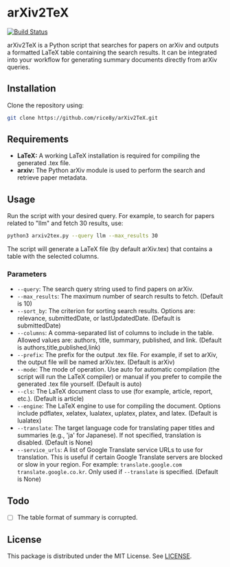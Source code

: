 # arXiv2TeX

[![Build Status](https://github.com/rice8y/arXiv2TeX/actions/workflows/CI.yml/badge.svg?branch=main)](https://github.com/rice8y/arXiv2TeX/actions/workflows/CI.yml?query=branch%3Amain)

arXiv2TeX is a Python script that searches for papers on arXiv and outputs a formatted LaTeX table containing the search results. It can be integrated into your workflow for generating summary documents directly from arXiv queries.

## Installation

Clone the repository using:

```bash
git clone https://github.com/rice8y/arXiv2TeX.git
```

## Requirements

- **LaTeX:** A working LaTeX installation is required for compiling the generated .tex file.
- **arxiv:** The Python arXiv module is used to perform the search and retrieve paper metadata.

## Usage

Run the script with your desired query. For example, to search for papers related to "llm" and fetch 30 results, use:

```bash
python3 arxiv2tex.py --query llm --max_results 30
```

The script will generate a LaTeX file (by default arXiv.tex) that contains a table with the selected columns.

### Parameters

- `--query`: The search query string used to find papers on arXiv.
- `--max_results`: The maximum number of search results to fetch. (Default is 10)
- `--sort_by`: The criterion for sorting search results. Options are: relevance, submittedDate, or lastUpdatedDate. (Default is submittedDate)
- `--columns`: A comma-separated list of columns to include in the table. Allowed values are: authors, title, summary, published, and link. (Default is authors,title,published,link)
- `--prefix`: The prefix for the output .tex file. For example, if set to arXiv, the output file will be named arXiv.tex. (Default is arXiv)
- `--mode`: The mode of operation. Use auto for automatic compilation (the script will run the LaTeX compiler) or manual if you prefer to compile the generated .tex file yourself. (Default is auto)
- `--cls`: The LaTeX document class to use (for example, article, report, etc.). (Default is article)
- `--engine`: The LaTeX engine to use for compiling the document. Options include pdflatex, xelatex, lualatex, uplatex, platex, and latex. (Default is lualatex)
- `--translate`: The target language code for translating paper titles and summaries (e.g., 'ja' for Japanese). If not specified, translation is disabled. (Default is None)
- `--service_urls`: A list of Google Translate service URLs to use for translation. This is useful if certain Google Translate servers are blocked or slow in your region. For example: `translate.google.com translate.google.co.kr`. Only used if `--translate` is specified. (Default is None)

## Todo

- [ ] The table format of summary is corrupted.

## License

This package is distributed under the MIT License. See [LICENSE](LICENSE).